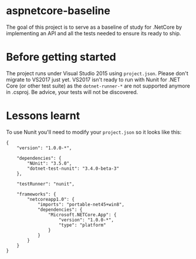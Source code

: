 # aspnetcore-baseline
The goal of this project is to serve as a baseline of study for .NetCore by implementing an API and all the tests needed to ensure its ready to ship.

# Before getting started

The project runs under Visual Studio 2015 using `project.json`.
Please don't migrate to VS2017 just yet. VS2017 isn't ready to run with Nunit for .NET Core (or other test suite) as the `dotnet-runner-*` are not supported anymore in .csproj. Be advice, your tests will not be discovered.

# Lessons learnt

To use Nunit you'll need to modify your `project.json` so it looks like this:

```
{
    "version": "1.0.0-*",

    "dependencies": {
        "NUnit": "3.5.0",
        "dotnet-test-nunit": "3.4.0-beta-3"
    },

    "testRunner": "nunit",

    "frameworks": {
        "netcoreapp1.0": {
            "imports": "portable-net45+win8",
            "dependencies": {
                "Microsoft.NETCore.App": {
                    "version": "1.0.0-*",
                    "type": "platform"
                }
            }
        }
    }
}
```
